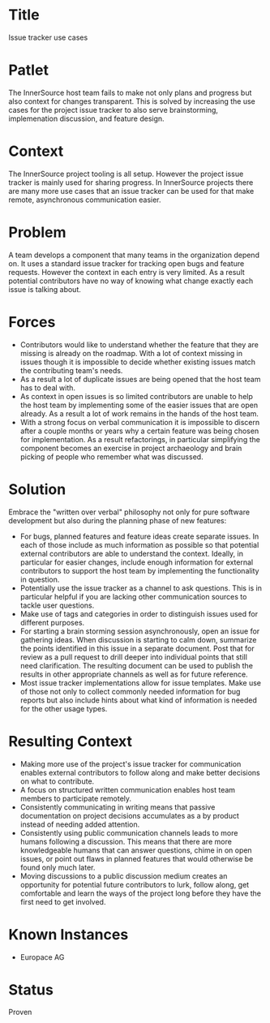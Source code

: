 # Title

Issue tracker use cases

# Patlet

The InnerSource host team fails to make not only plans and progress but also context for changes transparent. This is solved by increasing the use cases for the project issue tracker to also serve brainstorming, implemenation discussion, and feature design.

# Context

The InnerSource project tooling is all setup. However the project issue tracker
is mainly used for sharing progress. In InnerSource projects there are many more
use cases that an issue tracker can be used for that make remote, asynchronous
communication easier.

# Problem

A team develops a component that many teams in the organization depend on. It
uses a standard issue tracker for tracking open bugs and feature requests.
However the context in each entry is very limited. As a result potential
contributors have no way of knowing what change exactly each issue is talking
about.

# Forces

- Contributors would like to understand whether the feature that they are
  missing is already on the roadmap. With a lot of context missing in issues
  though it is impossible to decide whether existing issues match the
  contributing team's needs.
- As a result a lot of duplicate issues are being opened that the host team has
  to deal with.
- As context in open issues is so limited contributors are unable to help the
  host team by implementing some of the easier issues that are open already. As
  a result a lot of work remains in the hands of the host team.
- With a strong focus on verbal communication it is impossible to discern after
  a couple months or years why a certain feature was being chosen for
  implementation. As a result refactorings, in particular simplifying the
  component becomes an exercise in project archaeology and brain picking of people
  who remember what was discussed.

# Solution

Embrace the "written over verbal" philosophy not only for pure software
development but also during the planning phase of new features:

- For bugs, planned features and feature ideas create separate issues. In each
  of those include as much information as possible so that potential external
  contributors are able to understand the context. Ideally, in particular for
  easier changes, include enough information for external contributors to
  support the host team by implementing the functionality in question.
- Potentially use the issue tracker as a channel to ask questions. This is in
  particular helpful if you are lacking other communication sources to tackle
  user questions.
- Make use of tags and categories in order to distinguish issues used for
  different purposes.
- For starting a brain storming session asynchronously, open an issue for
  gathering ideas. When discussion is starting to calm down, summarize the
  points identified in this issue in a separate document. Post that for review
  as a pull request to drill deeper into individual points that still need
  clarification. The resulting document can be used to publish the results in
  other appropriate channels as well as for future reference.
- Most issue tracker implementations allow for issue templates. Make use of
  those not only to collect commonly needed information for bug reports but also
  include hints about what kind of information is needed for the other usage
  types.

# Resulting Context

- Making more use of the project's issue tracker for communication enables
  external contributors to follow along and make better decisions on what to
  contribute.
- A focus on structured written communication enables host team members to
  participate remotely.
- Consistently communicating in writing means that passive documentation on
  project decisions accumulates as a by product instead of needing added
  attention.
- Consistently using public communication channels leads to more humans
  following a discussion. This means that there are more knowledgeable humans
  that can answer questions, chime in on open issues, or point out flaws in
  planned features that would otherwise be found only much later.
- Moving discussions to a public discussion medium creates an opportunity for
  potential future contributors to lurk, follow along, get comfortable and learn
  the ways of the project long before they have the first need to get involved.


# Known Instances

* Europace AG

# Status

Proven

